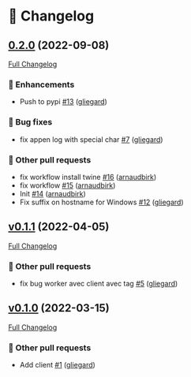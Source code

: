 # 📑 Changelog

## [0.2.0](https://github.com/ign-gpao/client/tree/0.2.0) (2022-09-08)

[Full Changelog](https://github.com/ign-gpao/client/compare/v0.1.1...0.2.0)

### 🚀 Enhancements

- Push to pypi [\#13](https://github.com/ign-gpao/client/pull/13) ([gliegard](https://github.com/gliegard))

### 🐛 Bug fixes

- fix appen log with special char [\#7](https://github.com/ign-gpao/client/pull/7) ([gliegard](https://github.com/gliegard))

### 📁 Other pull requests

- fix workflow install twine [\#16](https://github.com/ign-gpao/client/pull/16) ([arnaudbirk](https://github.com/arnaudbirk))
- fix workflow [\#15](https://github.com/ign-gpao/client/pull/15) ([arnaudbirk](https://github.com/arnaudbirk))
- Init [\#14](https://github.com/ign-gpao/client/pull/14) ([arnaudbirk](https://github.com/arnaudbirk))
- Fix suffix on hostname for Windows [\#12](https://github.com/ign-gpao/client/pull/12) ([gliegard](https://github.com/gliegard))

## [v0.1.1](https://github.com/ign-gpao/client/tree/v0.1.1) (2022-04-05)

[Full Changelog](https://github.com/ign-gpao/client/compare/v0.1.0...v0.1.1)

### 📁 Other pull requests

- fix bug worker avec client avec tag [\#5](https://github.com/ign-gpao/client/pull/5) ([gliegard](https://github.com/gliegard))

## [v0.1.0](https://github.com/ign-gpao/client/tree/v0.1.0) (2022-03-15)

[Full Changelog](https://github.com/ign-gpao/client/compare/73ff629178fcac80a00a1e8524f222eaae9149fd...v0.1.0)

### 📁 Other pull requests

- Add client [\#1](https://github.com/ign-gpao/client/pull/1) ([gliegard](https://github.com/gliegard))



